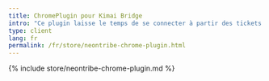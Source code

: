 ```yaml
---
title: ChromePlugin pour Kimai Bridge
intro: "Ce plugin laisse le temps de se connecter à partir des tickets ChromePlugin dans une instance Kimai."
type: client
lang: fr
permalink: /fr/store/neontribe-chrome-plugin.html
---
```


{% include store/neontribe-chrome-plugin.md %}
